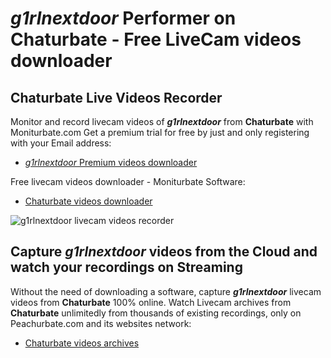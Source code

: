 # _g1rlnextdoor_ Performer on Chaturbate - Free LiveCam videos downloader

## Chaturbate Live Videos Recorder

Monitor and record livecam videos of **_g1rlnextdoor_** from **Chaturbate** with Moniturbate.com
Get a premium trial for free by just and only registering with your Email address:
* [_g1rlnextdoor_ Premium videos downloader](https://moniturbate.com/request-demo-licence-key.html)

Free livecam videos downloader - Moniturbate Software:
* [Chaturbate videos downloader](https://moniturbate.com/moniturbate-download-software.html)

![_g1rlnextdoor_ livecam videos recorder](https://peachurnet.com/templates/moniturbate-software.png)


## Capture _g1rlnextdoor_ videos from the Cloud and watch your recordings on Streaming

Without the need of downloading a software, capture **_g1rlnextdoor_** livecam videos from **Chaturbate** 100% online.
Watch Livecam archives from **Chaturbate** unlimitedly from thousands of existing recordings, only on Peachurbate.com and its websites network:
* [Chaturbate videos archives](https://peachurnet.com/)